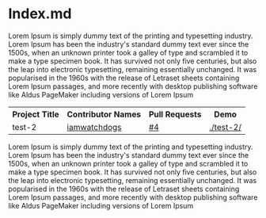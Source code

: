 # Index.md 

Lorem Ipsum is simply dummy text of the printing and typesetting industry. Lorem Ipsum has been the industry's standard dummy text ever since the 1500s, when an unknown printer took a galley of type and scrambled it to make a type specimen book. It has survived not only five centuries, but also the leap into electronic typesetting, remaining essentially unchanged. It was popularised in the 1960s with the release of Letraset sheets containing Lorem Ipsum passages, and more recently with desktop publishing software like Aldus PageMaker including versions of Lorem Ipsum

<!-- TABLE BEGINS -->
<table>
  <tr>
    <th>Project Title</th>
    <th>Contributor Names</th>
    <th>Pull Requests</th>
    <th>Demo</th>
  </tr>
  <tr>
    <td>test-2</td>
    <td><a href="https://github.com/iamwatchdogs" title="goto iamwatchdogs profile">iamwatchdogs</a></td>
    <td><a href="https://github.com/iamwatchdogs/moment-of-truth/pull/4" title="visit pr #4">#4</a></td>
    <td><a href="test-2" title="view the result of test-2">./test-2/</a></td>
  </tr>
</table>
<!-- TABLE ENDS -->

Lorem Ipsum is simply dummy text of the printing and typesetting industry. Lorem Ipsum has been the industry's standard dummy text ever since the 1500s, when an unknown printer took a galley of type and scrambled it to make a type specimen book. It has survived not only five centuries, but also the leap into electronic typesetting, remaining essentially unchanged. It was popularised in the 1960s with the release of Letraset sheets containing Lorem Ipsum passages, and more recently with desktop publishing software like Aldus PageMaker including versions of Lorem Ipsum
